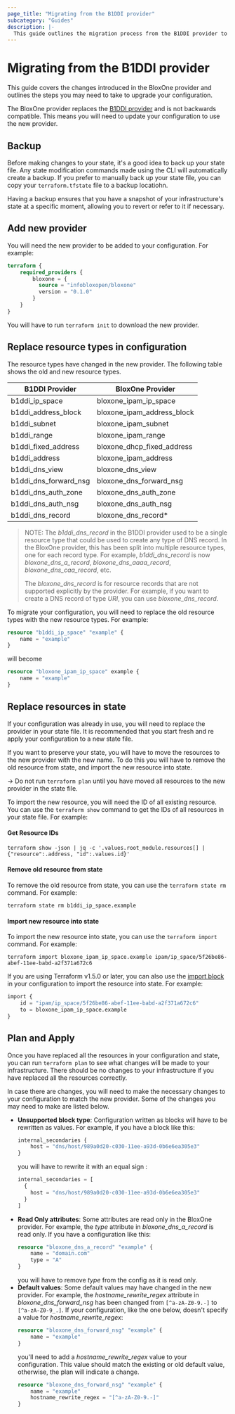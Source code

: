 ```yaml
---
page_title: "Migrating from the B1DDI provider"
subcategory: "Guides"
description: |-
  This guide outlines the migration process from the B1DDI provider to the BloxOne provider.
---
```


# Migrating from the B1DDI provider

This guide covers the changes introduced in the BloxOne provider and outlines the steps you may need to take to upgrade your configuration.

The BloxOne provider replaces the [B1DDI provider](https://registry.terraform.io/providers/infobloxopen/b1ddi/latest) and is not backwards compatible. This means you will need to update your configuration to use the new provider.

## Backup

Before making changes to your state, it's a good idea to back up your state file. Any state modification commands made using the CLI will automatically create a backup. 
If you prefer to manually back up your state file, you can copy your `terraform.tfstate` file to a backup locatiohn.

Having a backup ensures that you have a snapshot of your infrastructure's state at a specific moment, allowing you to revert or refer to it if necessary.

## Add new provider

You will need the new provider to be added to your configuration. For example:

```terraform 
terraform {
    required_providers {
        bloxone = {
          source = "infobloxopen/bloxone"
          version = "0.1.0"
        }
    }
}
```

You will have to run `terraform init` to download the new provider.

## Replace resource types in configuration

The resource types have changed in the new provider. The following table shows the old and new resource types.

| B1DDI Provider        | BloxOne Provider           |
|-----------------------|----------------------------|
| b1ddi_ip_space        | bloxone_ipam_ip_space      |
| b1ddi_address_block   | bloxone_ipam_address_block |
| b1ddi_subnet          | bloxone_ipam_subnet        |
| b1ddi_range           | bloxone_ipam_range         |
| b1ddi_fixed_address   | bloxone_dhcp_fixed_address |
| b1ddi_address         | bloxone_ipam_address       |
| b1ddi_dns_view        | bloxone_dns_view           |
| b1ddi_dns_forward_nsg | bloxone_dns_forward_nsg    |
| b1ddi_dns_auth_zone   | bloxone_dns_auth_zone      |
| b1ddi_dns_auth_nsg    | bloxone_dns_auth_nsg       |
| b1ddi_dns_record      | bloxone_dns_record*        |

> NOTE: The _b1ddi_dns_record_ in the B1DDI provider used to be a single resource type that could be used to create any type of DNS record. 
> In the BloxOne provider, this has been split into multiple resource types, one for each record type. 
> For example, _b1ddi_dns_record_ is now _bloxone_dns_a_record_, _bloxone_dns_aaaa_record_, _bloxone_dns_caa_record_, etc. 
> 
> The _bloxone_dns_record_ is for resource records that are not supported explicitly by the provider. For example, if you want to create a DNS record of type _URI_, you can use _bloxone_dns_record_.

To migrate your configuration, you will need to replace the old resource types with the new resource types. For example:

```terraform
resource "b1ddi_ip_space" "example" {
    name = "example"
}
```
will become
```terraform
resource "bloxone_ipam_ip_space" example {
    name = "example"
}
```

## Replace resources in state

If your configuration was already in use, you will need to replace the provider in your state file. 
It is recommended that you start fresh and re apply your configuration to a new state file.

If you want to preserve your state, you will have to move the resources to the new provider with the new name. 
To do this you will have to remove the old resource from state, and import the new resource into state. 

-> Do not run `terraform plan` until you have moved all resources to the new provider in the state file.

To import the new resource, you will need the ID of all existing resource. You can use the `terraform show` command to get the IDs of all resources in your state file. For example:

#### Get Resource IDs
```shell
terraform show -json | jq -c '.values.root_module.resources[] | {"resource":.address, "id":.values.id}'
```

#### Remove old resource from state
To remove the old resource from state, you can use the `terraform state rm` command. For example:

```shell
terraform state rm b1ddi_ip_space.example
```

#### Import new resource into state
To import the new resource into state, you can use the `terraform import` command. For example:

```shell
terraform import bloxone_ipam_ip_space.example ipam/ip_space/5f26be86-abef-11ee-babd-a2f371a672c6
```
If you are using Terraform v1.5.0 or later, you can also use the [import block](https://developer.hashicorp.com/terraform/language/import) in your configuration to import the resource into state. For example:

```terraform 
import {
    id = "ipam/ip_space/5f26be86-abef-11ee-babd-a2f371a672c6"
    to = bloxone_ipam_ip_space.example
}
```

## Plan and Apply

Once you have replaced all the resources in your configuration and state, you can run `terraform plan` to see what changes will be made to your infrastructure.
There should be no changes to your infrastructure if you have replaced all the resources correctly.

In case there are changes, you will need to make the necessary changes to your configuration to match the new provider.
Some of the changes you may need to make are listed below.
 - **Unsupported block type**: Configuration written as blocks will have to be rewritten as values. For example, if you have a block like this:
    ```terraform
    internal_secondaries {
        host = "dns/host/989a0d20-c030-11ee-a93d-0b6e6ea305e3"
    }
    ```
    you will have to rewrite it with an equal sign :
    ```terraform
    internal_secondaries = [ 
      { 
        host = "dns/host/989a0d20-c030-11ee-a93d-0b6e6ea305e3"
      }
    ]
    ```
 - **Read Only attributes**: Some attributes are read only in the BloxOne provider. For example, the _type_ attribute in _bloxone_dns_a_record_ is read only. If you have a configuration like this:
    ```terraform
    resource "bloxone_dns_a_record" "example" {
        name = "domain.com"
        type = "A"
    }
    ```
    you will have to remove _type_ from the config as it is read only.
 - **Default values**: Some default values may have changed in the new provider. For example, the _hostname_rewrite_regex_ attribute in _bloxone_dns_forward_nsg_ has been changed from `[^a-zA-Z0-9.-]` to `[^a-zA-Z0-9_.]`. 
    If your configuration, like the one below, doesn't specify a value for _hostname_rewrite_regex_:
    ```terraform
    resource "bloxone_dns_forward_nsg" "example" {
        name = "example"
    }
    ```
    you'll need to add a _hostname_rewrite_regex_ value to your configuration. This value should match the existing or old default value, otherwise, the plan will indicate a change.
    ```terraform
    resource "bloxone_dns_forward_nsg" "example" {
        name = "example"
        hostname_rewrite_regex = "[^a-zA-Z0-9.-]"
    }
    ```
